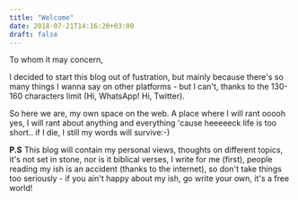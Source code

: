 ```yaml
---
title: "Welcome"
date: 2018-07-21T14:16:20+03:00
draft: false
---
```


To whom it may concern,

I decided to start this blog out of fustration, but mainly because there's so many things I wanna say on other platforms - 
but I can't, thanks to the 130-160 characters limit (Hi, WhatsApp! Hi, Twitter).

So here we are, my own space on the web. A place where I will rant ooooh yes, I will rant about anything and everything 
'cause heeeeeck life is too short.. if I die, I still my words will survive:-)

**P.S** This blog will contain my personal views, thoughts on different topics, 
it's not set in stone, nor is it biblical verses, I write for me (first), people reading my ish is an accident (thanks to the internet), 
so don't take things too seriously - if you ain't happy about my ish, go write your own, it's a free world!   
